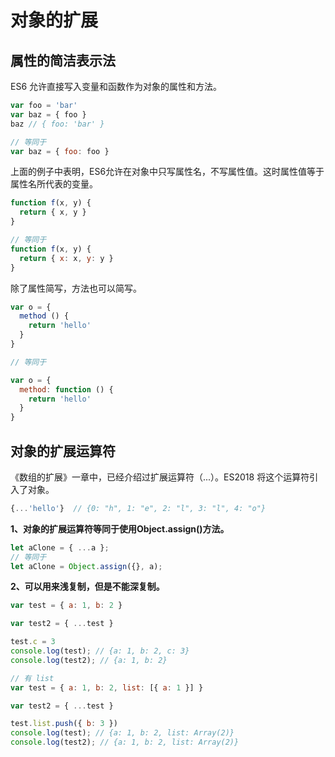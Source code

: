 # 对象的扩展

## 属性的简洁表示法

ES6 允许直接写入变量和函数作为对象的属性和方法。

```js
var foo = 'bar'
var baz = { foo }
baz // { foo: 'bar' }

// 等同于
var baz = { foo: foo }
```

上面的例子中表明，ES6允许在对象中只写属性名，不写属性值。这时属性值等于属性名所代表的变量。

```js
function f(x, y) {
  return { x, y }
}

// 等同于
function f(x, y) {
  return { x: x, y: y }
}
```

除了属性简写，方法也可以简写。

```js
var o = {
  method () {
    return 'hello'
  }
}

// 等同于

var o = {
  method: function () {
    return 'hello'
  }
}
```

## 对象的扩展运算符

《数组的扩展》一章中，已经介绍过扩展运算符（...）。ES2018 将这个运算符引入了对象。

```js
{...'hello'}  // {0: "h", 1: "e", 2: "l", 3: "l", 4: "o"}
```

**1、对象的扩展运算符等同于使用Object.assign()方法。**

```js
let aClone = { ...a };
// 等同于
let aClone = Object.assign({}, a);
```

**2、可以用来浅复制，但是不能深复制。**

```js
var test = { a: 1, b: 2 }

var test2 = { ...test }

test.c = 3
console.log(test); // {a: 1, b: 2, c: 3}
console.log(test2); // {a: 1, b: 2}

// 有 list
var test = { a: 1, b: 2, list: [{ a: 1 }] }

var test2 = { ...test }

test.list.push({ b: 3 })
console.log(test); // {a: 1, b: 2, list: Array(2)}
console.log(test2); // {a: 1, b: 2, list: Array(2)}
```
